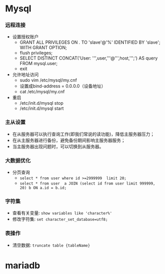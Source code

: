 # Mysql

### 远程连接
- 设置授权账户
    - GRANT ALL PRIVILEGES ON *.* TO 'slave'@'%' IDENTIFIED BY 'slave';   WITH GRANT OPTION;
    - flush privileges;
    - SELECT DISTINCT CONCAT('User: ''',user,'''@''',host,''';') AS query FROM mysql.user;
    - exit
- 允许地址访问
    - sudo vim  /etc/mysql/my.cnf
    -   设置成bind-address    = 0.0.0.0（设备地址）
    - cat  /etc/mysql/my.cnf
- 重启
    - /etc/init.d/mysql stop
    - /etc/init.d/mysql start

### 主从设置
- 在从服务器可以执行查询工作(即我们常说的读功能)，降低主服务器压力；
- 在从主服务器进行备份，避免备份期间影响主服务器服务；
- 当主服务器出现问题时，可以切换到从服务器。


### 大数据优化
- 分页查询
    - `select * from user where id >=2999999  limit 20;`
    - `select * from user  a JOIN (select id from user limit 999999, 20) b ON a.id = b.id;`

### 字符集
- 查看有关变量: `show variables like 'character%'`
- 修改字符集: `set character_set_database=utf8;`
### 表操作
- 清空数据: `truncate table {tableName}`


# mariadb